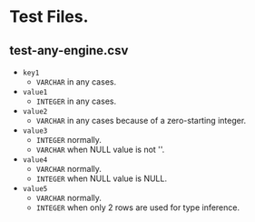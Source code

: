 # Test Files.

## test-any-engine.csv

- `key1`
    - `VARCHAR` in any cases.
- `value1`
    - `INTEGER` in any cases.
- `value2`
    - `VARCHAR` in any cases because of a zero-starting integer.
- `value3`
    - `INTEGER` normally.
    - `VARCHAR` when NULL value is not ''.
- `value4`
    - `VARCHAR` normally.
    - `INTEGER` when NULL value is NULL.
- `value5`
    - `VARCHAR` normally.
    - `INTEGER` when only 2 rows are used for type inference.
